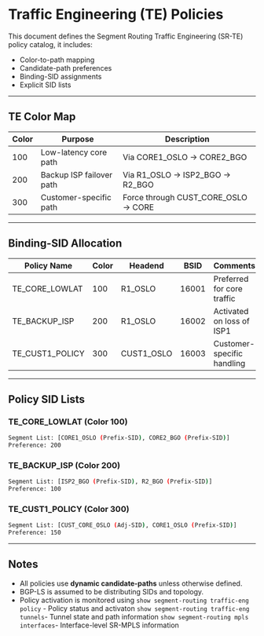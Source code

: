 # Traffic Engineering (TE) Policies

This document defines the Segment Routing Traffic Engineering (SR-TE) policy catalog, it includes:

* Color-to-path mapping
* Candidate-path preferences
* Binding-SID assignments
* Explicit SID lists

---

## TE Color Map

| Color | Purpose                  | Description                          |
| ----- | ------------------------ | ------------------------------------ |
| 100   | Low-latency core path    | Via CORE1_OSLO -> CORE2_BGO          |
| 200   | Backup ISP failover path | Via R1_OSLO -> ISP2_BGO -> R2_BGO    |
| 300   | Customer-specific path   | Force through CUST_CORE_OSLO -> CORE |

---

## Binding-SID Allocation

| Policy Name       | Color | Headend     | BSID   | Comments                   |
| ----------------- | ----- | ----------- | ------ | -------------------------- |
| TE_CORE_LOWLAT    | 100   | R1_OSLO     | 16001  | Preferred for core traffic |
| TE_BACKUP_ISP     | 200   | R1_OSLO     | 16002  | Activated on loss of ISP1  |
| TE_CUST1_POLICY   | 300   | CUST1_OSLO  | 16003  | Customer-specific handling |

---

## Policy SID Lists

### TE_CORE_LOWLAT (Color 100)

```bash
Segment List: [CORE1_OSLO (Prefix-SID), CORE2_BGO (Prefix-SID)]
Preference: 200
```

### TE_BACKUP_ISP (Color 200)

```bash
Segment List: [ISP2_BGO (Prefix-SID), R2_BGO (Prefix-SID)]
Preference: 100
```

### TE_CUST1_POLICY (Color 300)

```bash
Segment List: [CUST_CORE_OSLO (Adj-SID), CORE1_OSLO (Prefix-SID)]
Preference: 150
```

---

## Notes

* All policies use **dynamic candidate-paths** unless otherwise defined.
* BGP-LS is assumed to be distributing SIDs and topology.
* Policy activation is monitored using 
    `show segment-routing traffic-eng policy` - Policy status and activaton
    `show segment-routing traffic-eng tunnels`- Tunnel state and path information
    `show segment-routing mpls interfaces`- Interface-level SR-MPLS information
